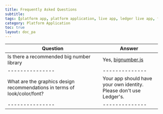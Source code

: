 ```yaml
---
title: Frequently Asked Questions
subtitle:
tags: [platform app, platform application, live app, ledger live app, faq]
category: Platform Application
toc: true
layout: doc_pa
---
```




| Question        |  Answer        | 
| --------------- | -------------- | 
| Is there  a recommended big number library  | Yes, [bignumber.js](www.npmjs.com/package/bignumber.js) | 
| --------------- | -------------- | 
| What are the graphics design recommendations in terms of look/color/font?  | Your app should have your own identity. <br>Please don't use Ledger's. | 
| --------------- | -------------- | 


